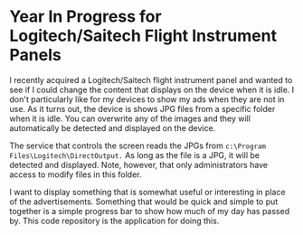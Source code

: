 # Year In Progress for Logitech/Saitech Flight Instrument Panels

I recently acquired a Logitech/Saitech flight instrument panel and wanted to see if I could change the content that displays
on the device when it is idle. I don't particularly like for my devices to show my ads when they are not in use. As it turns
out, the device is shows JPG files from a specific folder when it is idle. You can overwrite any of the images and they will 
automatically be detected and displayed on the device. 

The service that controls the screen reads the JPGs from `c:\Program Files\Logitech\DirectOutput.` As long as the file is a JPG, 
it will be detected and displayed. Note, however, that only administrators have access to modify files in this folder. 

I want to display something that is somewhat useful or interesting in place of the advertisements. Something that would be quick 
and simple to put together is a simple progress bar to show how much of my day has passed by. This code repository is the application
for doing this. 
